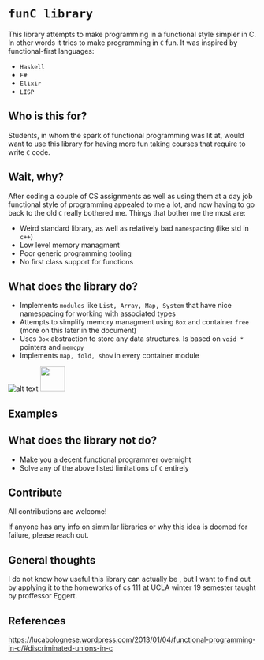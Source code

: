 `funC library`
===

This library attempts to make programming in a functional style
simpler in C. In other words it tries to make programming
in `C` fun. It was inspired by functional-first languages:

* `Haskell`
* `F#`
* `Elixir`
* `LISP`

Who is this for?
---

Students, in whom the spark of functional programming
was lit at, would want to use this library for having more fun
taking courses that require to write `C` code.


Wait, why?
---

After coding a couple of CS assignments as well as using them
at a day job functional style of programming appealed to me a lot,
and now having to go back to the old `C` really bothered me. Things
that bother me the most are:

* Weird standard library, as well as relatively bad `namespacing` (like std in `c++`)
* Low level memory managment
* Poor generic programming tooling
* No first class support for functions

What does the library do?
---

* Implements `modules` like `List, Array, Map, System` that have nice namespacing for
working with associated types
* Attempts to simplify memory managment using `Box` and container `free`
  (more on this later in the document)
* Uses `Box` abstraction to store any data structures.
  Is based on `void *` pointers and `memcpy`
* Implements `map, fold, show` in every container module

![alt text](https://cdn.shopify.com/s/files/1/0402/9449/products/torvalds.png?v=1406355999 "meme")
<img src="https://cdn.shopify.com/s/files/1/0402/9449/products/torvalds.png?v=1406355999" width="50" height="50" />

Examples
---

What does the library not do?
---

* Make you a decent functional programmer overnight
* Solve any of the above listed limitations of `C` entirely

Contribute
---

All contributions are welcome!

If anyone has any info on simmilar libraries or why this idea
is doomed for failure, please reach out.

General thoughts
---

I do not know how useful this library can actually be
, but I want to find out by applying it to the homeworks
of cs 111 at UCLA winter 19 semester taught by proffessor Eggert.


References
---

https://lucabolognese.wordpress.com/2013/01/04/functional-programming-in-c/#discriminated-unions-in-c
